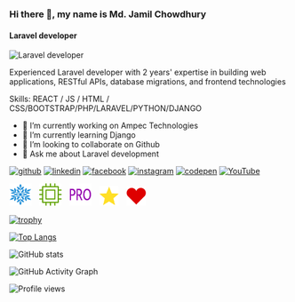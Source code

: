 ### Hi there 👋, my name is Md. Jamil Chowdhury
#### Laravel developer
![Laravel developer](https://www.upinside.com.br/uploads/courses/2020/11/laravel-developer-1604669669.png)

Experienced Laravel developer with 2 years' expertise in building web applications, RESTful APIs, database migrations, and frontend technologies

Skills:  REACT / JS / HTML / CSS/BOOTSTRAP/PHP/LARAVEL/PYTHON/DJANGO

- 🔭 I’m currently working on Ampec Technologies 
- 🌱 I’m currently learning Django 
- 👯 I’m looking to collaborate on Github 
- 💬 Ask me about Laravel development 


[<img src='https://cdn.jsdelivr.net/npm/simple-icons@3.0.1/icons/github.svg' alt='github' height='40'>](https://github.com/https://github.com/chowdhury-jamil-jc-787)  [<img src='https://cdn.jsdelivr.net/npm/simple-icons@3.0.1/icons/linkedin.svg' alt='linkedin' height='40'>](https://www.linkedin.com/in/https://www.linkedin.com/in/md-jamil-chowdhury-16a5a0171//)  [<img src='https://cdn.jsdelivr.net/npm/simple-icons@3.0.1/icons/facebook.svg' alt='facebook' height='40'>](https://www.facebook.com/https://www.facebook.com/jc787.md?mibextid=ZbWKwL)  [<img src='https://cdn.jsdelivr.net/npm/simple-icons@3.0.1/icons/instagram.svg' alt='instagram' height='40'>](https://www.instagram.com/md.jc_2/)  [<img src='https://cdn.jsdelivr.net/npm/simple-icons@3.0.1/icons/codepen.svg' alt='codepen' height='40'>](https://codepen.io/https://codepen.io/mdjc787)  [<img src='https://cdn.jsdelivr.net/npm/simple-icons@3.0.1/icons/youtube.svg' alt='YouTube' height='40'>](https://www.youtube.com/channel/https://youtube.com/@jclisa)  

<a href='https://archiveprogram.github.com/'><img src='https://raw.githubusercontent.com/acervenky/animated-github-badges/master/assets/acbadge.gif' width='40' height='40'></a> <a href='https://docs.github.com/en/developers'><img src='https://raw.githubusercontent.com/acervenky/animated-github-badges/master/assets/devbadge.gif' width='40' height='40'></a> <a href='https://github.com/pricing'><img src='https://raw.githubusercontent.com/acervenky/animated-github-badges/master/assets/pro.gif' width='40' height='40'></a> <a href='https://stars.github.com/'><img src='https://raw.githubusercontent.com/acervenky/animated-github-badges/master/assets/starbadge.gif' width='35' height='35'></a> <a href='https://docs.github.com/en/github/supporting-the-open-source-community-with-github-sponsors'><img src='https://raw.githubusercontent.com/acervenky/animated-github-badges/master/assets/sponsorbadge.gif' width='35' height='35'></a> 

[![trophy](https://github-profile-trophy.vercel.app/?username=https://github.com/chowdhury-jamil-jc-787)](https://github.com/ryo-ma/github-profile-trophy)

[![Top Langs](https://github-readme-stats.vercel.app/api/top-langs/?username=https://github.com/chowdhury-jamil-jc-787)](https://github.com/anuraghazra/github-readme-stats)

![GitHub stats](https://github-readme-stats.vercel.app/api?username=https://github.com/chowdhury-jamil-jc-787&show_icons=true)  

![GitHub Activity Graph](https://activity-graph.herokuapp.com/graph?username=https://github.com/chowdhury-jamil-jc-787)  

![Profile views](https://gpvc.arturio.dev/https://github.com/chowdhury-jamil-jc-787)  
